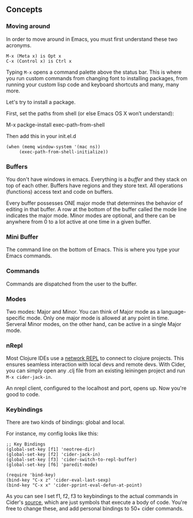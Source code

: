 ## Concepts 

### Moving around

In order to move around in Emacs, you must first understand these two acronyms.

	M-x (Meta x) is Opt x
	C-x (Control x) is Ctrl x

Typing `M-x` opens a command palette above the status bar. This is where you run custom commands from
changing font to installing packages, from running your custom lisp code and keyboard shortcuts
and many, many more.

Let's try to install a package. 

First, set the paths from shell (or else Emacs OS X won’t understand):

   M-x packge-install
   <RET>
   exec-path-from-shell

Then add this in your init.el.d


```elisp
(when (memq window-system '(mac ns))
     (exec-path-from-shell-initialize))
```
	 
### Buffers

You don't have windows in emacs. Everything is a *buffer* and they stack on top of each other. Buffers have
regions and they store text. All operations (functions) access text and code on buffers.

Every buffer possesses ONE major mode that determines the behavior of editing in that buffer. A row at
the bottom of the buffer called the mode line indicates the major mode. Minor modes are optional, and
there can be anywhere from 0 to a lot active at one time in a given buffer.

### Mini Buffer

The command line on the bottom of Emacs. This is where you type your Emacs commands.

### Commands

Commands are dispatched from the user to the buffer.

### Modes

Two modes: Major and Minor. You can think of Major mode as a language-specific mode. Only one major mode
is allowed at any point in time. Serveral Minor modes, on the other hand, can be active in a single Major
mode.

### nRepl

Most Clojure IDEs use a [network REPL](https://github.com/clojure/tools.nrepl) to connect to clojure
projects. This ensures seamless interaction with local devs and remote devs. With Cider, you can simply
open any .clj file from an existing leiningen project and run `M-x cider-jack-in`.

An nrepl client, configured to the localhost and port, opens up. Now you're good to code.


### Keybindings

There are two kinds of bindings: global and local.

For instance, my config looks like this:

	;; Key Bindings
	(global-set-key [f1] 'neotree-dir)
	(global-set-key [f2] 'cider-jack-in)
	(global-set-key [f3] 'cider-switch-to-repl-buffer)
	(global-set-key [f6] 'paredit-mode)

	(require 'bind-key)
	(bind-key "C-x z" 'cider-eval-last-sexp)
	(bind-key "C-x x" 'cider-pprint-eval-defun-at-point)

As you can see I set f1, f2, f3 to keybindings to the actual commands in Cider's [source](https://github.com/clojure-emacs/cider/blob/master/cider-mode.el), which are just symbols that execute a body of code. You're free to change these, and add personal bindings to 50+ cider commands. 
		

